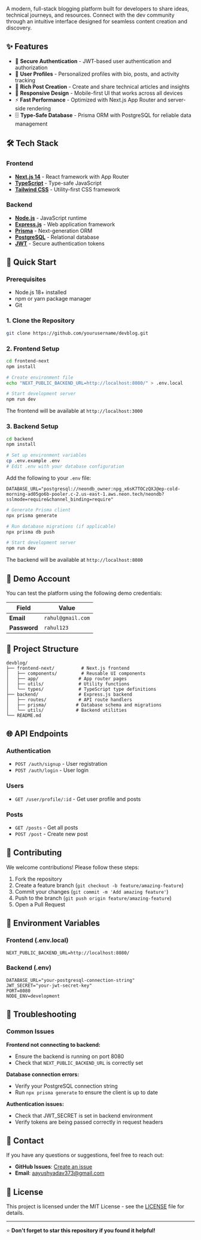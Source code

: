 

A modern, full-stack blogging platform built for developers to share ideas, technical journeys, and resources. Connect with the dev community through an intuitive interface designed for seamless content creation and discovery.



## ✨ Features

- 🔐 **Secure Authentication** - JWT-based user authentication and authorization
- 👤 **User Profiles** - Personalized profiles with bio, posts, and activity tracking
- 📖 **Rich Post Creation** - Create and share technical articles and insights
- 🎨 **Responsive Design** - Mobile-first UI that works across all devices
- ⚡ **Fast Performance** - Optimized with Next.js App Router and server-side rendering
- 🗄️ **Type-Safe Database** - Prisma ORM with PostgreSQL for reliable data management

## 🛠️ Tech Stack

### Frontend
- **[Next.js 14](https://nextjs.org/)** - React framework with App Router
- **[TypeScript](https://www.typescriptlang.org/)** - Type-safe JavaScript
- **[Tailwind CSS](https://tailwindcss.com/)** - Utility-first CSS framework

### Backend
- **[Node.js](https://nodejs.org/)** - JavaScript runtime
- **[Express.js](https://expressjs.com/)** - Web application framework
- **[Prisma](https://www.prisma.io/)** - Next-generation ORM
- **[PostgreSQL](https://www.postgresql.org/)** - Relational database
- **[JWT](https://jwt.io/)** - Secure authentication tokens

## 🚀 Quick Start

### Prerequisites
- Node.js 18+ installed
- npm or yarn package manager
- Git

### 1. Clone the Repository
```bash
git clone https://github.com/yourusername/devblog.git
```

### 2. Frontend Setup
```bash
cd frontend-next
npm install

# Create environment file
echo "NEXT_PUBLIC_BACKEND_URL=http://localhost:8080/" > .env.local

# Start development server
npm run dev
```
The frontend will be available at `http://localhost:3000`

### 3. Backend Setup
```bash
cd backend
npm install

# Set up environment variables
cp .env.example .env
# Edit .env with your database configuration
```

Add the following to your `.env` file:
```env
DATABASE_URL="postgresql://neondb_owner:npg_x6sK7TOCzQXJ@ep-cold-morning-ad05go6b-pooler.c-2.us-east-1.aws.neon.tech/neondb?sslmode=require&channel_binding=require"
```

```bash
# Generate Prisma client
npx prisma generate

# Run database migrations (if applicable)
npx prisma db push

# Start development server
npm run dev
```
The backend will be available at `http://localhost:8080`

## 🔑 Demo Account

You can test the platform using the following demo credentials:

| Field | Value |
|-------|-------|
| **Email** | `rahul@gmail.com` |
| **Password** | `rahul123` |

## 📁 Project Structure

```
devblog/
├── frontend-next/          # Next.js frontend
│   ├── components/         # Reusable UI components
│   ├── app/               # App router pages
│   ├── utils/             # Utility functions
│   └── types/             # TypeScript type definitions
├── backend/               # Express.js backend
│   ├── routes/            # API route handlers
│   ├── prisma/           # Database schema and migrations
│   └── utils/            # Backend utilities
└── README.md
```

## 🌐 API Endpoints

### Authentication
- `POST /auth/signup` - User registration
- `POST /auth/login` - User login

### Users
- `GET /user/profile/:id` - Get user profile and posts


### Posts
- `GET /posts` - Get all posts
- `POST /post` - Create new post

## 🤝 Contributing

We welcome contributions! Please follow these steps:

1. Fork the repository
2. Create a feature branch (`git checkout -b feature/amazing-feature`)
3. Commit your changes (`git commit -m 'Add amazing feature'`)
4. Push to the branch (`git push origin feature/amazing-feature`)
5. Open a Pull Request

## 📝 Environment Variables

### Frontend (.env.local)
```env
NEXT_PUBLIC_BACKEND_URL=http://localhost:8080/
```

### Backend (.env)
```env
DATABASE_URL="your-postgresql-connection-string"
JWT_SECRET="your-jwt-secret-key"
PORT=8080
NODE_ENV=development
```

## 🐛 Troubleshooting

### Common Issues

**Frontend not connecting to backend:**
- Ensure the backend is running on port 8080
- Check that `NEXT_PUBLIC_BACKEND_URL` is correctly set

**Database connection errors:**
- Verify your PostgreSQL connection string
- Run `npx prisma generate` to ensure the client is up to date

**Authentication issues:**
- Check that JWT_SECRET is set in backend environment
- Verify tokens are being passed correctly in request headers

## 📧 Contact

If you have any questions or suggestions, feel free to reach out:

- **GitHub Issues**: [Create an issue](https://github.com/luckyCohle/linkedin/issues)
- **Email**: aayushyadav373@gmail.com

## 📄 License

This project is licensed under the MIT License - see the [LICENSE](LICENSE) file for details.

---

⭐ **Don't forget to star this repository if you found it helpful!**
